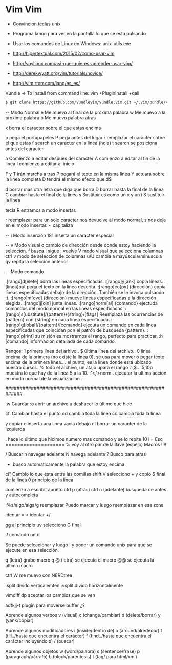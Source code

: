 # Vim Vim
+ Convincion teclas unix
+ Programa kmon para ver en la pantalla lo que se esta pulsando 
+ Usar los comandos de Linux en Windows: unix-utils.exe

+ http://hipertextual.com/2015/02/como-usar-vim
+ http://voylinux.com/asi-que-quieres-aprender-usar-vim/
+ http://derekwyatt.org/vim/tutorials/novice/ 
+ http://vim.rtorr.com/lang/es_es/

Vundle -> To install from command line: vim +PluginInstall +qall

```bash
$ git clone https://github.com/VundleVim/Vundle.vim.git ~/.vim/bundle/Vundle.vim
```

-- Modo Normal
e Me muevo al final de la próxima palabra
w Me muevo a la próxima palabra
b Me muevo palabra atras


x borra el caracter sobre el que estas encima

p pega el portapapeles
P pega antes del lugar 
r remplazar el caracter sobre el que estas
f search un caracter en la linea (hola)
t search se posiciona antes del caracter

a Comienzo a editar despues del caracter
A comienzo a editar al fin de la linea
I comienzo a editar al inicio

F y T irán marcha a tras
P pegará el texto en la misma línea
Y actuará sobre la línea completa 
D tendrá el mismo efecto que d$

d borrar mas otra letra que diga que borra
D borrar hasta la final de la linea
C cambiar hasta el final de la linea
s Sustituir es como un x y un i
S sustituir la linea

tecla R entramos a modo insertar.

r reemplazar para un solo carácter nos devuelve al modo normal, 
s nos deja en el modo insertar.
~ capitaliza 


-- i Modo inserción
<ctrl-v>181 inserta un caracter especial

-- v Modo visual
o cambio de dirección desde donde estoy haciendo la selección.
f busca ; sigue , vuelve
V modo visual que selecciona columnas
ctrl v modo de seleccion de columnas 
u/U cambia a mayúscula/minuscula
gv repita la seleccion anterior


-- Modo comando


:[rango]d[elete] borra las líneas especificadas.
:[rango]y[ank] copia líneas.
:[línea]put pega el texto en la línea descrita.
:[rango]co[py] {dirección} copia líneas especificadas debajo de la dirección. También se le invoca pulsando :t.
:[rango]m[ove] {dirección} mueve líneas especificadas a la dirección elegida.
:[rango]j[oin] junta líneas.
:[rango]norm[al] {comando} ejectuda comandos del modo normal en las líneas especificadas.
:[rango]s[ubstitute]/{pattern}/{string}/[flags] Reemplaza las ocurrencias de {pattern} con {string} en cada línea especificada.
:[rango]g[lobal]/{pattern}/[comando] ejecuta un comando en cada línea especificadas que coincidan pon el patrón de búsqueda {pattern}.
:[rango]p[rint] su misión es mostrarnos el rango, perfecto para practicar.
:h [comando] información detallada de cada comando.

Rangos:
1 primera línea del arhivo..
$ última línea del archivo..
0 línea encima de la primera (no existe la línea 0), se usa para mover o pegar texto encima de la primera línea..
. el punto, es la línea donde está ubicado nuestro cursor..
% todo el archivo, un atajo upara el rango :1,$..
:5,10p muestra lo que hay de la linea 5 a la 10.
:'<,'>norm . ejecutar la ultima accion en modo normal de la visualizacion .
.

##############################################################

:w Guardar
:o abrir un archivo
u deshacer lo último que hice
 
cf. Cambiar hasta el punto
dd cambia toda la linea
cc cambia toda la linea

y copiar
o inserta una linea vacia debajo
dl borrar un caracter de la izquierda

. hace lo último que hicimos
numero mas comando y se lo repite
10 i =  Esc ==================== 
% voy al otro par de la llave (espejo)
Macros !!!!

/ Buscar n navegar adelante N navega adelante
? Busco para atras
* busco automaticamente la palabra que estoy encima

ci" Cambio lo que esta entre las comillas
shift V selecciono + y copio
$ final de la linea
0 principio de la linea

comienzo a escribit aprieto ctrl p (atrás) ctrl n (adelante) busqueda de antes y autocompleta


:%s/algo/alga/g reemplazar
Puedo marcar y luego reemplazar en esa zona

identar =
< identar +/-

gg al principio uv selecciono G final

:! comando unix

Se puede seleccionar y luego ! y poner un comando unix para que se ejecute en esa selección.

q (letra) grabo macro q
@ (letra) se ejecuta el macro 
@@ se ejecuta la ultima macro

ctrl W me muevo con NERDtree

:split  divido verticalemten
:vsplit divido horizontalmente

vimdiff dp aceptar los cambios que se ven

adfkjj-t plugin para moverse buffer ¿?  


Aprende algunos verbos
v (visual)
c (change/cambiar)
d (delete/borrar)
y (yank/copiar)

Aprende algunos modificadores
i (inside/dentro de)
a (around/alrededor)
t (till../hasta que encuentra el carácter)
f (find../hasta que encuentra el carácter incluyéndolo)
/ (buscar)

Aprende algunos objetos
w (word/palabra)
s (sentence/frase)
p (paragraph/párrafo) 
b (block/parentesis)
t (tag/ para html/xml)
